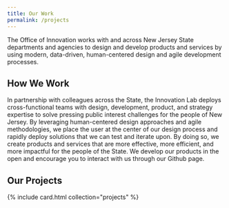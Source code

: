 ```yaml
---
title: Our Work
permalink: /projects
---
```


<p class="usa-intro">The Office of Innovation works with and across New Jersey State departments and agencies to design and develop products and services by using modern, data-driven, human-centered design and agile development processes.
</p>

## How We Work

In partnership with colleagues across the State, the Innovation Lab deploys cross-functional teams with design, development, product, and strategy expertise to solve pressing public interest challenges for the people of New Jersey. By leveraging human-centered design approaches and agile methodologies, we place the user at the center of our design process and rapidly deploy solutions that we can test and iterate upon. By doing so, we create products and services that are more effective, more efficient, and more impactful for the people of the State. We develop our products in the open and encourage you to interact with us through our Github page.

## Our Projects

{% include card.html collection="projects" %}
